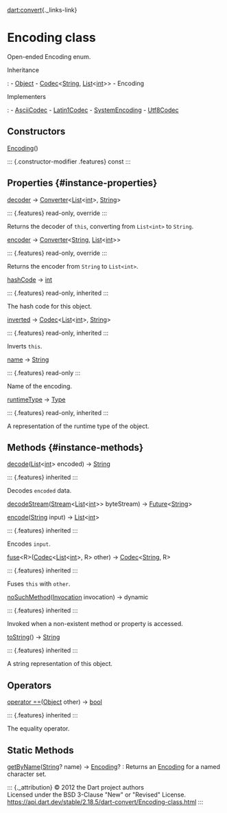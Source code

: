 [dart:convert](../dart-convert/dart-convert-library){._links-link}

Encoding class
==============

Open-ended Encoding enum.

Inheritance

:   -   [Object](../dart-core/object-class)
    -   [Codec](codec-class)\<[String](../dart-core/string-class),
        [List](../dart-core/list-class)\<[int](../dart-core/int-class)\>\>
    -   Encoding

Implementers

:   -   [AsciiCodec](asciicodec-class)
    -   [Latin1Codec](latin1codec-class)
    -   [SystemEncoding](../dart-io/systemencoding-class)
    -   [Utf8Codec](utf8codec-class)

Constructors
------------

[Encoding](encoding/encoding)()

::: {.constructor-modifier .features}
const
:::

Properties {#instance-properties}
----------

[decoder](encoding/decoder) →
[Converter](converter-class)\<[List](../dart-core/list-class)\<[int](../dart-core/int-class)\>,
[String](../dart-core/string-class)\>

::: {.features}
read-only, override
:::

Returns the decoder of `this`, converting from `List<int>` to `String`.

[encoder](encoding/encoder) →
[Converter](converter-class)\<[String](../dart-core/string-class),
[List](../dart-core/list-class)\<[int](../dart-core/int-class)\>\>

::: {.features}
read-only, override
:::

Returns the encoder from `String` to `List<int>`.

[hashCode](../dart-core/object/hashcode) → [int](../dart-core/int-class)

::: {.features}
read-only, inherited
:::

The hash code for this object.

[inverted](codec/inverted) →
[Codec](codec-class)\<[List](../dart-core/list-class)\<[int](../dart-core/int-class)\>,
[String](../dart-core/string-class)\>

::: {.features}
read-only, inherited
:::

Inverts `this`.

[name](encoding/name) → [String](../dart-core/string-class)

::: {.features}
read-only
:::

Name of the encoding.

[runtimeType](../dart-core/object/runtimetype) →
[Type](../dart-core/type-class)

::: {.features}
read-only, inherited
:::

A representation of the runtime type of the object.

Methods {#instance-methods}
-------

[decode](codec/decode)([List](../dart-core/list-class)\<[int](../dart-core/int-class)\>
encoded) → [String](../dart-core/string-class)

::: {.features}
inherited
:::

Decodes `encoded` data.

[decodeStream](encoding/decodestream)([Stream](../dart-async/stream-class)\<[List](../dart-core/list-class)\<[int](../dart-core/int-class)\>\>
byteStream) →
[Future](../dart-async/future-class)\<[String](../dart-core/string-class)\>

[encode](codec/encode)([String](../dart-core/string-class) input) →
[List](../dart-core/list-class)\<[int](../dart-core/int-class)\>

::: {.features}
inherited
:::

Encodes `input`.

[fuse](codec/fuse)\<R\>([Codec](codec-class)\<[List](../dart-core/list-class)\<[int](../dart-core/int-class)\>,
R\> other) → [Codec](codec-class)\<[String](../dart-core/string-class),
R\>

::: {.features}
inherited
:::

Fuses `this` with `other`.

[noSuchMethod](../dart-core/object/nosuchmethod)([Invocation](../dart-core/invocation-class)
invocation) → dynamic

::: {.features}
inherited
:::

Invoked when a non-existent method or property is accessed.

[toString](../dart-core/object/tostring)() →
[String](../dart-core/string-class)

::: {.features}
inherited
:::

A string representation of this object.

Operators
---------

[operator
==](../dart-core/object/operator_equals)([Object](../dart-core/object-class)
other) → [bool](../dart-core/bool-class)

::: {.features}
inherited
:::

The equality operator.

Static Methods
--------------

[getByName](encoding/getbyname)([String](../dart-core/string-class)? name) → [Encoding](encoding-class)?
:   Returns an [Encoding](encoding-class) for a named character set.

::: {._attribution}
© 2012 the Dart project authors\
Licensed under the BSD 3-Clause \"New\" or \"Revised\" License.\
<https://api.dart.dev/stable/2.18.5/dart-convert/Encoding-class.html>
:::
